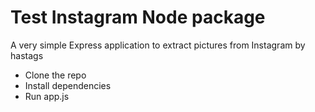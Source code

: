 # Test Instagram Node package

A very simple Express application to extract pictures from Instagram by hastags

* Clone the repo
* Install dependencies
* Run app.js